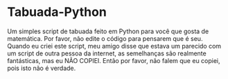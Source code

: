 # Tabuada-Python
Um simples script de tabuada feito em Python para você que gosta de matemática. Por favor, não edite o código para pensarem que é seu.
Quando eu criei este script, meu amigo disse que estava um parecido com um script de outra pessoa da internet, as semelhanças são realmente fantásticas, mas eu NÃO COPIEI. Então por favor, não falem que eu copiei, pois isto não é verdade.

